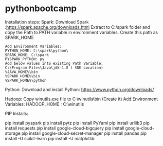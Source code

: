 # pythonbootcamp

Installation steps:
Spark:
	Download Spark :https://spark.apache.org/downloads.html
	Extract to C:/spark folder and copy the Path to PATH variable in environment variables. Create this path as SPARK_HOME
	
	Add Environment Variables:
	PYTHON_HOME: C:\spark\python\
	SPARK_HOME: C:\spark
	PYSPARK_PYTHON: py
	Add below values into existing Path Variable:
	C:\Program Files\Java\jdk-1.8 ( SDK Location)
	%JAVA_HOME%\bin
	%SPARK_HOME%\bin
	%SPARK_HOME%\python
Python:
	Download and install Python: https://www.python.org/downloads/
	
Hadoop:
	Copy winutils.exe file to C:\winutils\bin (Create it)
	Add Environment Variables:
	HADOOP_HOME : C:\winutils

PIP Installs:

pip install pyspark
pip install pytz
pip install PyYaml
pip install urllib3
pip install requests
pip install google-cloud-bigquery
pip install google-cloud-storage
pip install google-cloud-secret-manager
pip install pandas
pip install -U scikit-learn
pip install -U matplotlib
